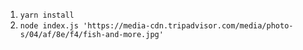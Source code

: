 1. `yarn install`
2. `node index.js 'https://media-cdn.tripadvisor.com/media/photo-s/04/af/8e/f4/fish-and-more.jpg'`